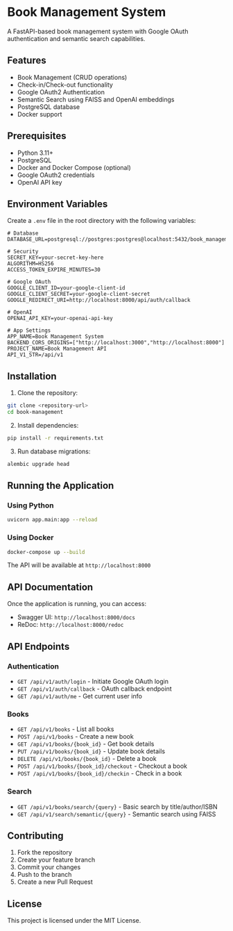 # Book Management System

A FastAPI-based book management system with Google OAuth authentication and semantic search capabilities.

## Features

- Book Management (CRUD operations)
- Check-in/Check-out functionality
- Google OAuth2 Authentication
- Semantic Search using FAISS and OpenAI embeddings
- PostgreSQL database
- Docker support

## Prerequisites

- Python 3.11+
- PostgreSQL
- Docker and Docker Compose (optional)
- Google OAuth2 credentials
- OpenAI API key

## Environment Variables

Create a `.env` file in the root directory with the following variables:

```env
# Database
DATABASE_URL=postgresql://postgres:postgres@localhost:5432/book_management

# Security
SECRET_KEY=your-secret-key-here
ALGORITHM=HS256
ACCESS_TOKEN_EXPIRE_MINUTES=30

# Google OAuth
GOOGLE_CLIENT_ID=your-google-client-id
GOOGLE_CLIENT_SECRET=your-google-client-secret
GOOGLE_REDIRECT_URI=http://localhost:8000/api/auth/callback

# OpenAI
OPENAI_API_KEY=your-openai-api-key

# App Settings
APP_NAME=Book Management System
BACKEND_CORS_ORIGINS=["http://localhost:3000","http://localhost:8000"]
PROJECT_NAME=Book Management API
API_V1_STR=/api/v1
```

## Installation

1. Clone the repository:
```bash
git clone <repository-url>
cd book-management
```

2. Install dependencies:
```bash
pip install -r requirements.txt
```

3. Run database migrations:
```bash
alembic upgrade head
```

## Running the Application

### Using Python

```bash
uvicorn app.main:app --reload
```

### Using Docker

```bash
docker-compose up --build
```

The API will be available at `http://localhost:8000`

## API Documentation

Once the application is running, you can access:
- Swagger UI: `http://localhost:8000/docs`
- ReDoc: `http://localhost:8000/redoc`

## API Endpoints

### Authentication
- `GET /api/v1/auth/login` - Initiate Google OAuth login
- `GET /api/v1/auth/callback` - OAuth callback endpoint
- `GET /api/v1/auth/me` - Get current user info

### Books
- `GET /api/v1/books` - List all books
- `POST /api/v1/books` - Create a new book
- `GET /api/v1/books/{book_id}` - Get book details
- `PUT /api/v1/books/{book_id}` - Update book details
- `DELETE /api/v1/books/{book_id}` - Delete a book
- `POST /api/v1/books/{book_id}/checkout` - Checkout a book
- `POST /api/v1/books/{book_id}/checkin` - Check in a book

### Search
- `GET /api/v1/books/search/{query}` - Basic search by title/author/ISBN
- `GET /api/v1/search/semantic/{query}` - Semantic search using FAISS

## Contributing

1. Fork the repository
2. Create your feature branch
3. Commit your changes
4. Push to the branch
5. Create a new Pull Request

## License

This project is licensed under the MIT License.